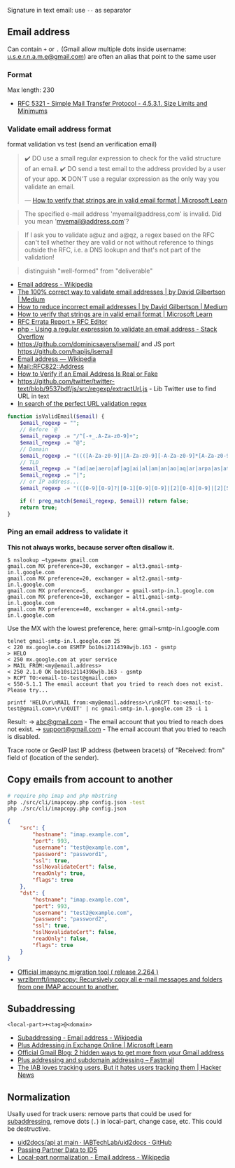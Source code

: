 Signature in text email: use `--` as separator

## Email address

Can contain `+` or `.` (Gmail allow multiple dots inside username: u.s.e.r.n.a.m.e@gmail.com) are often an alias that point to the same user

### Format

Max length: 230

- [RFC 5321 - Simple Mail Transfer Protocol - 4.5.3.1.  Size Limits and Minimums](https://tools.ietf.org/html/rfc5321#section-4.5.3.1)

### Validate email address format

format validation vs test (send an verification email)

> ✔️ DO use a small regular expression to check for the valid structure of an email.
> ✔️ DO send a test email to the address provided by a user of your app.
> ❌ DON'T use a regular expression as the only way you validate an email.
>
> — [How to verify that strings are in valid email format | Microsoft Learn](https://web.archive.org/web/20230129040505/https://learn.microsoft.com/en-us/dotnet/standard/base-types/how-to-verify-that-strings-are-in-valid-email-format)

> The specified e-mail address 'myemail@address,com' is invalid. Did you mean 'myemail@address.com'?

> If I ask you to validate a@uz and a@qz, a regex based on the RFC can't tell whether they are valid or not without reference to things outside the RFC, i.e. a DNS lookupn and that's not part of the validation!

> distinguish "well-formed" from "deliverable"

- [Email address - Wikipedia](https://en.wikipedia.org/wiki/Email_address#Local-part)
- [The 100% correct way to validate email addresses | by David Gilbertson | Medium](https://web.archive.org/web/20230519221313/https://david-gilbertson.medium.com/the-100-correct-way-to-validate-email-addresses-7c4818f24643)
- [How to reduce incorrect email addresses | by David Gilbertson | Medium](https://web.archive.org/web/20230614154145/https://david-gilbertson.medium.com/how-to-reduce-incorrect-email-addresses-df3b70cb15a9)
- [How to verify that strings are in valid email format | Microsoft Learn](https://web.archive.org/web/20230129040505/https://learn.microsoft.com/en-us/dotnet/standard/base-types/how-to-verify-that-strings-are-in-valid-email-format)
- [RFC Errata Report » RFC Editor](http://www.rfc-editor.org/errata_search.php?rfc=3696)
- [php - Using a regular expression to validate an email address - Stack Overflow](https://stackoverflow.com/questions/201323/using-a-regular-expression-to-validate-an-email-address/532972#532972)
- https://github.com/dominicsayers/isemail/ and JS port https://github.com/hapijs/isemail
- [Email address — Wikipedia](https://en.wikipedia.org/wiki/Email_address#RFC_Specification)
- [Mail::RFC822::Address](http://www.ex-parrot.com/~pdw/Mail-RFC822-Address.html)
- [How to Verify if an Email Address Is Real or Fake](http://www.labnol.org/software/verify-email-address/18220/)
- https://github.com/twitter/twitter-text/blob/9537bdf/js/src/regexp/extractUrl.js - Lib Twitter use to find URL in text
- [In search of the perfect URL validation regex](https://web.archive.org/web/20220508030856/https://mathiasbynens.be/demo/url-regex)

```php
function isValidEmail($email) {
	$email_regexp = "";
	// Before `@`
	$email_regexp .= "/^[-+_.A-Za-z0-9]+";
	$email_regexp .= "@";
	// Domain
	$email_regexp .= "((([A-Za-z0-9]|[A-Za-z0-9][-A-Za-z0-9]*[A-Za-z0-9])\.)+";
	// TLD
	$email_regexp .= "(ad|ae|aero|af|ag|ai|al|am|an|ao|aq|ar|arpa|as|at|au|aw|az|ba|bb|bd|be|bf|bg|bh|bi|biz|bj|bm|bn|bo|br|bs|bt|bv|bw|by|bz|ca|cc|cd|cf|cg|ch|ci|ck|cl|cm|cn|co|com|coop|cr|cs|cu|cv|cx|cy|cz|de|dj|dk|dm|do|dz|ec|edu|ee|eg|eh|er|es|et|eu|fi|fj|fk|fm|fo|fr|ga|gb|gd|ge|gf|gh|gi|gl|gm|gn|gov|gp|gq|gr|gs|gt|gu|gw|gy|hk|hm|hn|hr|ht|hu|id|ie|il|in|info|int|io|iq|ir|is|it|jm|jo|jp|ke|kg|kh|ki|km|kn|kp|kr|kw|ky|kz|la|lb|lc|li|lk|lr|ls|lt|lu|lv|ly|ma|mc|md|mg|mh|mil|mk|ml|mm|mn|mo|mp|mq|mr|ms|mt|mu|museum|mv|mw|mx|my|mz|na|name|nc|ne|net|nf|ng|ni|nl|no|np|nr|nt|nu|nz|om|org|pa|pe|pf|pg|ph|pk|pl|pm|pn|pr|pro|ps|pt|pw|py|qa|re|ro|ru|rw|sa|sb|sc|sd|se|sg|sh|si|sj|sk|sl|sm|sn|so|sr|st|su|sv|sy|sz|tc|td|tf|tg|th|tj|tk|tm|tn|to|tp|tr|tt|tv|tw|tz|ua|ug|uk|um|us|uy|uz|va|vc|ve|vg|vi|vn|vu|wf|ws|ye|yt|yu|za|zm|zw)$";
	$email_regexp .= "|";
	// or IP address...
	$email_regexp .= "(([0-9][0-9]?|[0-1][0-9][0-9]|[2][0-4][0-9]|[2][5][0-5])\.){3}([0-9][0-9]?|[0-1][0-9][0-9]|[2][0-4][0-9]|[2][5][0-5]))$/";

	if (! preg_match($email_regexp, $email)) return false;
	return true;
}
```

### Ping an email address to validate it

**This not always works, because server often disallow it.**

```
$ nslookup –type=mx gmail.com
gmail.com MX preference=30, exchanger = alt3.gmail-smtp-in.l.google.com
gmail.com MX preference=20, exchanger = alt2.gmail-smtp-in.l.google.com
gmail.com MX preference=5,  exchanger = gmail-smtp-in.l.google.com
gmail.com MX preference=10, exchanger = alt1.gmail-smtp-in.l.google.com
gmail.com MX preference=40, exchanger = alt4.gmail-smtp-in.l.google.com
```

Use the MX with the lowest preference, here: gmail-smtp-in.l.google.com

```
telnet gmail-smtp-in.l.google.com 25
< 220 mx.google.com ESMTP bo10si2114398wjb.163 - gsmtp
> HELO
< 250 mx.google.com at your service
> MAIL FROM:<my@email.address>
< 250 2.1.0 OK bo10si2114398wjb.163 - gsmtp
> RCPT TO:<email-to-test@gmail.com>
< 550-5.1.1 The email account that you tried to reach does not exist. Please try...
```

```
printf 'HELO\r\nMAIL from:<my@email.address>\r\nRCPT to:<email-to-test@gmail.com>\r\nQUIT' | nc gmail-smtp-in.l.google.com 25 -i 1
```

Result:
-> abc@gmail.com - The email account that you tried to reach does not exist.
-> support@gmail.com - The email account that you tried to reach is disabled.

Trace roote or GeoIP last IP address (between bracets) of "Received: from" field of (location of the sender).

## Copy emails from account to another

```sh
# require php imap and php mbstring
php ./src/cli/imapcopy.php config.json -test
php ./src/cli/imapcopy.php config.json
```

```json
{
    "src": {
        "hostname": "imap.example.com",
        "port": 993,
        "username": "test@example.com",
        "password": "password1",
        "ssl": true,
        "sslNovalidateCert": false,
        "readOnly": true,
        "flags": true
    },
    "dst": {
        "hostname": "imap.example.com",
        "port": 993,
        "username": "test2@example.com",
        "password": "password2",
        "ssl": true,
        "sslNovalidateCert": false,
        "readOnly": false,
        "flags": true
    }
}
```

- [Official imapsync migration tool ( release 2.264 )](https://imapsync.lamiral.info/)
- [wrzlbrmft/imapcopy: Recursively copy all e-mail messages and folders from one IMAP account to another.](https://github.com/wrzlbrmft/imapcopy)

## Subaddressing

`<local-part>+<tag>@<domain>`

- [Subaddressing - Email address - Wikipedia](https://en.wikipedia.org/wiki/Email_address#Subaddressing)
- [Plus Addressing in Exchange Online | Microsoft Learn](https://learn.microsoft.com/en-us/exchange/recipients-in-exchange-online/plus-addressing-in-exchange-online)
- [Official Gmail Blog: 2 hidden ways to get more from your Gmail address](https://gmail.googleblog.com/2008/03/2-hidden-ways-to-get-more-from-your.html?m=1)
- [Plus addressing and subdomain addressing – Fastmail](https://web.archive.org/web/20221207144956/https://www.fastmail.help/hc/en-us/articles/360060591053-Plus-addressing-and-subdomain-addressing)
- [The IAB loves tracking users. But it hates users tracking them | Hacker News](https://news.ycombinator.com/item?id=34400024)

## Normalization

Usally used for track users: remove parts that could be used for [subaddressing](#subaddressing), remove dots (`.`) in local-part, change case, etc. This could be destructive.

- [uid2docs/api at main · IABTechLab/uid2docs · GitHub](https://web.archive.org/web/20230116231810/https://github.com/IABTechLab/uid2docs/tree/main/api#email-address-normalization)
- [Passing Partner Data to ID5](https://web.archive.org/web/20230116221038/https://support.id5.io/portal/en/kb/articles/passing-partner-data-to-id5#Cleansing_Emails_Prior_to_Hashing)
- [Local-part normalization - Email address - Wikipedia](https://en.wikipedia.org/wiki/Email_address#Local-part_normalization)
